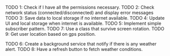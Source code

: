 TODO 1: Check if I have all the permissions necessary.
TODO 2: Check network status (connected/disconnected) and display error messages
TODO 3: Save data to local storage if no internet available.
TODO 4: Update UI and local storage when internet is available.
TODO 5: Implement simple subscriber pattern.
TODO 7: Use a class that survive screen rotation.
TODO 9: Get user location based on gps position.

TODO 6: Create a background service that notify if there is any weather alert.
TODO 8: Have a refresh button to fetch weather conditions.

